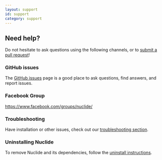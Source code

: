 ```yaml
---
layout: support
id: support
category: support
---
```


## Need help?

Do not hesitate to ask questions using the following channels, or to
[submit a pull request](https://github.com/facebook/nuclide/pulls)!

### GitHub issues

The [GitHub issues](https://github.com/facebook/nuclide/issues) page is a good place to ask
questions, find answers, and report issues.

### Facebook Group

<https://www.facebook.com/groups/nuclide/>

### Troubleshooting

Have installation or other issues, check out our
[troubleshooting section](/docs/help/troubleshooting).

### Uninstalling Nuclide

To remove Nuclide and its dependencies, follow the [uninstall instructions](/docs/editor/uninstall).

